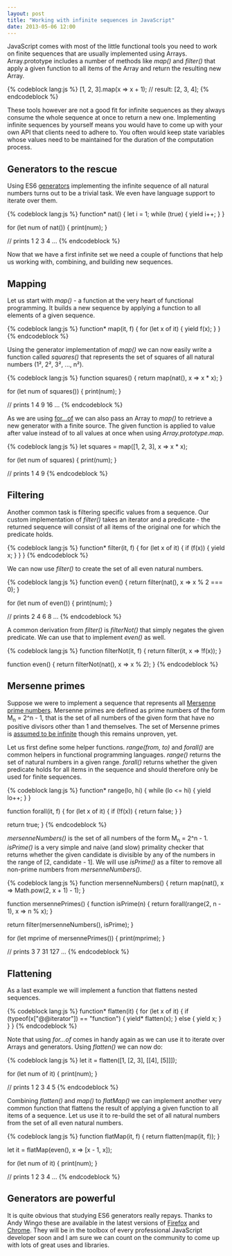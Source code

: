 ```yaml
---
layout: post
title: "Working with infinite sequences in JavaScript"
date: 2013-05-06 12:00
---
```


JavaScript comes with most of the little functional tools you need to work on
finite sequences that are usually implemented using Arrays. Array.prototype
includes a number of methods like *map()* and *filter()* that apply a given
function to all items of the Array and return the resulting new Array.

{% codeblock lang:js %}
[1, 2, 3].map(x => x + 1); // result: [2, 3, 4];
{% endcodeblock %}

These tools however are not a good fit for infinite sequences as they always
consume the whole sequence at once to return a new one. Implementing infinite
sequences by yourself means you would have to come up with your own API that
clients need to adhere to. You often would keep state variables whose values
need to be maintained for the duration of the computation process.

## Generators to the rescue

Using ES6
[generators](http://wiki.ecmascript.org/doku.php?id=harmony:generators)
implementing the infinite sequence of all natural numbers turns out to be a
trivial task. We even have language support to iterate over them.

{% codeblock lang:js %}
function* nat() {
  let i = 1;
  while (true) {
    yield i++;
  }
}

for (let num of nat()) {
  print(num);
}

// prints 1 2 3 4 ...
{% endcodeblock %}

Now that we have a first infinite set we need a couple of functions that help us
working with, combining, and building new sequences.

## Mapping

Let us start with *map()* - a function at the very heart of functional
programming. It builds a new sequence by applying a function to all elements of
a given sequence.

{% codeblock lang:js %}
function* map(it, f) {
  for (let x of it) {
    yield f(x);
  }
}
{% endcodeblock %}

Using the generator implementation of *map()* we can now easily write a function
called *squares()* that represents the set of squares of all natural numbers
(1², 2², 3², ..., n²).

{% codeblock lang:js %}
function squares() {
  return map(nat(), x => x * x);
}

for (let num of squares()) {
  print(num);
}

// prints 1 4 9 16 ...
{% endcodeblock %}

As we are using
[for...of](https://developer.mozilla.org/en-US/docs/JavaScript/Reference/Statements/for...of)
we can also pass an Array to *map()* to retrieve a new generator with a finite
source. The given function is applied to value after value instead of to all
values at once when using *Array.prototype.map*.

{% codeblock lang:js %}
let squares = map([1, 2, 3], x => x * x);

for (let num of squares) {
  print(num);
}

// prints 1 4 9
{% endcodeblock %}

## Filtering

Another common task is filtering specific values from a sequence. Our custom
implementation of *filter()* takes an iterator and a predicate - the returned
sequence will consist of all items of the original one for which the predicate
holds.

{% codeblock lang:js %}
function* filter(it, f) {
  for (let x of it) {
    if (f(x)) {
      yield x;
    }
  }
}
{% endcodeblock %}

We can now use *filter()* to create the set of all even natural numbers.

{% codeblock lang:js %}
function even() {
  return filter(nat(), x => x % 2 === 0);
}

for (let num of even()) {
  print(num);
}

// prints 2 4 6 8 ...
{% endcodeblock %}

A common derivation from *filter()* is *filterNot()* that simply negates the
given predicate. We can use that to implement *even()* as well.

{% codeblock lang:js %}
function filterNot(it, f) {
  return filter(it, x => !f(x));
}

function even() {
  return filterNot(nat(), x => x % 2);
}
{% endcodeblock %}

## Mersenne primes

Suppose we were to implement a sequence that represents all
[Mersenne prime numbers](https://en.wikipedia.org/wiki/Mersenne_prime).
Mersenne primes are defined as prime numbers of the form M<sub>n</sub> = 2^n - 1,
that is the set of all numbers of the given form that have no positive divisors
other than 1 and themselves. The set of Mersenne primes is
[assumed to be infinite](https://en.wikipedia.org/wiki/Lenstra%E2%80%93Pomerance%E2%80%93Wagstaff_conjecture)
though this remains unproven, yet.


Let us first define some helper functions. *range(from, to)* and *forall()* are
common helpers in functional programming languages. *range()* returns the set of
natural numbers in a given range. *forall()* returns whether the given predicate
holds for all items in the sequence and should therefore only be used for finite
sequences.

{% codeblock lang:js %}
function* range(lo, hi) {
  while (lo <= hi) {
    yield lo++;
  }
}

function forall(it, f) {
  for (let x of it) {
    if (!f(x)) {
      return false;
    }
  }

  return true;
}
{% endcodeblock %}

*mersenneNumbers()* is the set of all numbers of the form M<sub>n</sub> = 2^n - 1.
*isPrime()* is a very simple and naive (and slow) primality checker that returns
whether the given candidate is divisible by any of the numbers in the range of
[2, candidate - 1]. We will use *isPrime()* as a filter to remove all non-prime
numbers from *mersenneNumbers()*.

{% codeblock lang:js %}
function mersenneNumbers() {
  return map(nat(), x => Math.pow(2, x + 1) - 1);
}

function mersennePrimes() {
  function isPrime(n) {
    return forall(range(2, n - 1), x => n % x);
  }

  return filter(mersenneNumbers(), isPrime);
}

for (let mprime of mersennePrimes()) {
  print(mprime);
}

// prints 3 7 31 127 ...
{% endcodeblock %}

## Flattening

As a last example we will implement a function that flattens nested sequences.

{% codeblock lang:js %}
function* flatten(it) {
  for (let x of it) {
    if (typeof(x["@@iterator"]) == "function") {
      yield* flatten(x);
    } else {
      yield x;
    }
  }
}
{% endcodeblock %}

Note that using *for...of* comes in handy again as we can use it to iterate
over Arrays and generators. Using *flatten()* we can now do:

{% codeblock lang:js %}
let it = flatten([1, [2, 3], [[4], [5]]]);

for (let num of it) {
  print(num);
}

// prints 1 2 3 4 5
{% endcodeblock %}

Combining *flatten()* and *map()* to *flatMap()* we can implement another very
common function that flattens the result of applying a given function to all
items of a sequence. Let us use it to re-build the set of all natural numbers
from the set of all even natural numbers.

{% codeblock lang:js %}
function flatMap(it, f) {
  return flatten(map(it, f));
}

let it = flatMap(even(), x => [x - 1, x]);

for (let num of it) {
  print(num);
}

// prints 1 2 3 4 ...
{% endcodeblock %}

## Generators are powerful

It is quite obvious that studying ES6 generators really repays. Thanks to Andy
Wingo these are available in the latest versions of
[Firefox](http://wingolog.org/archives/2013/10/07/es6-generators-and-iteration-in-spidermonkey) and
[Chrome](http://wingolog.org/archives/2013/05/08/generators-in-v8). They will be
in the toolbox of every professional JavaScript developer soon and I am sure we
can count on the community to come up with lots of great uses and libraries.
